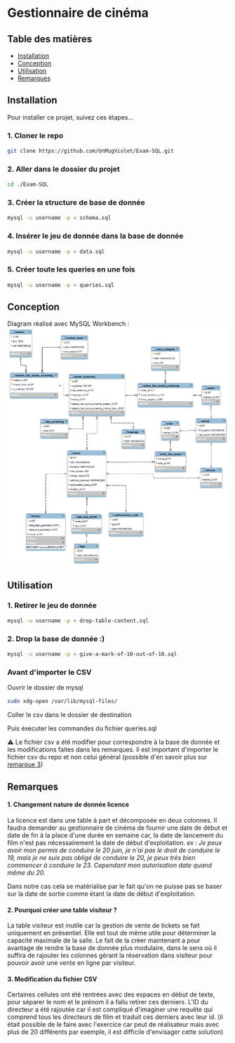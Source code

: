 # Gestionnaire de cinéma

## Table des matières
- [Installation](#installation)
- [Conception](#conception)
- [Utilisation](#utilisation)
- [Remarques](#remarques)

## Installation <a name="installation"></a>
Pour installer ce projet, suivez ces étapes...

### 1. Cloner le repo

```bash
git clone https://github.com/UnMugViolet/Exam-SQL.git
```

### 2. Aller dans le dossier du projet 

```bash
cd ./Exam-SQL
```

### 3. Créer la structure de base de donnée

```bash
mysql -u username -p < schema.sql
```

### 4. Insérer le jeu de donnée dans la base de donnée

```bash
mysql -u username -p < data.sql
```

### 5. Créer toute les queries en une fois

```bash
mysql -u username -p < queries.sql
```

## Conception <a name="conception"></a>
Diagram réalisé avec MySQL Workbench :
<img src="./images/EER_Diagram- Paul Jaguin.png">

## Utilisation <a name="utilisation"></a>

### 1. Retirer le jeu de donnée 

```bash
mysql -u username -p < drop-table-content.sql
```

### 2. Drop la base de donnée :)

```bash
mysql -u username -p < give-a-mark-of-10-out-of-10.sql
```

### Avant d'importer le CSV

Ouvrir le dossier de mysql
```bash
sudo xdg-open /var/lib/mysql-files/
```

Coller le csv dans le dossier de destination

Puis éxecuter les commandes du fichier queries.sql

⚠️ Le fichier csv a été modifier pour correspondre à la base de donnée et les modifications faites dans les remarques. Il est important d'importer le fichier csv du repo et non celui général (possible d'en savoir plus sur [remarque 3](#remarques))


## Remarques <a name="remarques"></a>

#### 1. Changement nature de donnée licence
La licence est dans une table à part et décomposée en deux colonnes.
Il faudra demander au gestionnaire de cinéma de fournir une date de début et date de fin à la place d'une durée en semaine car, la date de lancement du film n'est pas nécessairement la date de début d'exploitation.
_ex : Je peux avoir mon permis de conduire le 20 juin, je n'ai pas le droit de conduire le 19, mais je ne suis pas obligé de conduire le 20, je peux très bien commencer à conduire le 23. Cependant mon autorisation date quand même du 20._

Dans notre cas cela se matérialise par le fait qu'on ne puisse pas se baser sur la date de sortie comme étant la date de début d'exploitation.

#### 2. Pourquoi créer une table visiteur ? 
La table visiteur est inutile car la gestion de vente de tickets se fait uniquement en présentiel. 
Elle est tout de même utile pour déterminer la capacité maximale de la salle. 
Le fait de la créer maintenant a pour avantage de rendre la base de donnée plus modulaire, dans le sens où il suffira de rajouter les colonnes gérant la réservation dans visiteur pour pouvoir avoir une vente en ligne par visiteur. 

#### 3. Modification du fichier CSV
Certaines cellules ont été rentrées avec des espaces en début de texte, pour séparer le nom et le prénom il a fallu retirer ces derniers. 
L'ID du directeur a été rajoutée car il est compliqué d'imaginer une requête qui comprend tous les  directeurs de film et traduit ces derniers avec leur id. (il était possible de le faire avec l'exercice car peut de réalisateur mais avec plus de 20 différents par exemple, il est difficile d'envisager cette solution)


